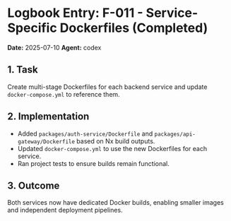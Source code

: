 # Logbook Entry: F-011 - Service-Specific Dockerfiles (Completed)

**Date:** 2025-07-10
**Agent:** codex

## 1. Task

Create multi-stage Dockerfiles for each backend service and update `docker-compose.yml` to reference them.

## 2. Implementation

- Added `packages/auth-service/Dockerfile` and `packages/api-gateway/Dockerfile` based on Nx build outputs.
- Updated `docker-compose.yml` to use the new Dockerfiles for each service.
- Ran project tests to ensure builds remain functional.

## 3. Outcome

Both services now have dedicated Docker builds, enabling smaller images and independent deployment pipelines.
